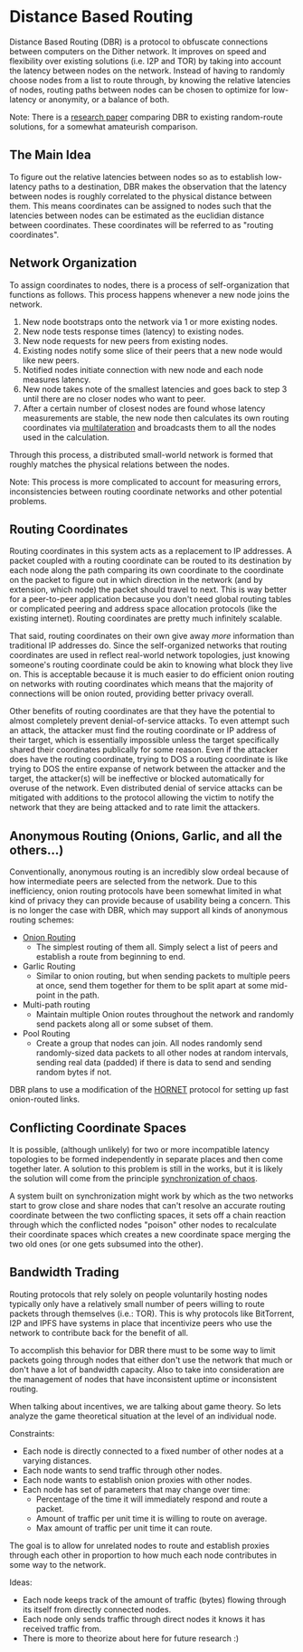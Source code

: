 # Distance Based Routing

Distance Based Routing (DBR) is a protocol to obfuscate connections between computers on the Dither network. It improves on speed and flexibility over existing solutions (i.e. I2P and TOR) by taking into account the latency between nodes on the network. Instead of having to randomly choose nodes from a list to route through, by knowing the relative latencies of nodes, routing paths between nodes can be chosen to optimize for low-latency or anonymity, or a balance of both.

Note: There is a [research paper](https://www.dither.link/papers/distance-based-routing-whitepaper.pdf) comparing DBR to existing random-route solutions, for a somewhat amateurish comparison.

## The Main Idea

To figure out the relative latencies between nodes so as to establish low-latency paths to a destination, DBR makes the observation that the latency between nodes is roughly correlated to the physical distance between them. This means coordinates can be assigned to nodes such that the latencies between nodes can be estimated as the euclidian distance between coordinates. These coordinates will be referred to as "routing coordinates".

## Network Organization

To assign coordinates to nodes, there is a process of self-organization that functions as follows. This process happens whenever a new node joins the network.

1. New node bootstraps onto the network via 1 or more existing nodes.
2. New node tests response times (latency) to existing nodes. 
3. New node requests for new peers from existing nodes.
4. Existing nodes notify some slice of their peers that a new node would like new peers.
5. Notified nodes initiate connection with new node and each node measures latency.
6. New node takes note of the smallest latencies and goes back to step 3 until there are no closer nodes who want to peer.
7. After a certain number of closest nodes are found whose latency measurements are stable, the new node then calculates its own routing coordinates via [multilateration](https://en.wikipedia.org/wiki/True-range_multilateration) and broadcasts them to all the nodes used in the calculation.

Through this process, a distributed small-world network is formed that roughly matches the physical relations between the nodes.

Note: This process is more complicated to account for measuring errors, inconsistencies between routing coordinate networks and other potential problems.

## Routing Coordinates

Routing coordinates in this system acts as a replacement to IP addresses. A packet coupled with a routing coordinate can be routed to its destination by each node along the path comparing its own coordinate to the coordinate on the packet to figure out in which direction in the network (and by extension, which node) the packet should travel to next. This is way better for a peer-to-peer application because you don't need global routing tables or complicated peering and address space allocation protocols (like the existing internet). Routing coordinates are pretty much infinitely scalable. 

That said, routing coordinates on their own give away *more* information than traditional IP addresses do. Since the self-organized networks that routing coordinates are used in reflect real-world network topologies, just knowing someone's routing coordinate could be akin to knowing what block they live on. This is acceptable because it is much easier to do efficient onion routing on networks with routing coordinates which means that the majority of connections will be onion routed, providing better privacy overall.

Other benefits of routing coordinates are that they have the potential to almost completely prevent denial-of-service attacks. To even attempt such an attack, the attacker must find the routing coordinate or IP address of their target, which is essentially impossible unless the target specifically shared their coordinates publically for some reason. Even if the attacker does have the routing coordinate, trying to DOS a routing coordinate is like trying to DOS the entire expanse of network between the attacker and the target, the attacker(s) will be ineffective or blocked automatically for overuse of the network. Even distributed denial of service attacks can be mitigated with additions to the protocol allowing the victim to notify the network that they are being attacked and to rate limit the attackers.

## Anonymous Routing (Onions, Garlic, and all the others...)

Conventionally, anonymous routing is an incredibly slow ordeal because of how intermediate peers are selected from the network. Due to this inefficiency, onion routing protocols have been somewhat limited in what kind of privacy they can provide because of usability being a concern. This is no longer the case with DBR, which may support all kinds of anonymous routing schemes:

 - [Onion Routing](https://en.wikipedia.org/wiki/Onion_routing)
   - The simplest routing of them all. Simply select a list of peers and establish a route from beginning to end.
 - Garlic Routing
   - Similar to onion routing, but when sending packets to multiple peers at once, send them together for them to be split apart at some mid-point in the path.
 - Multi-path routing
   - Maintain multiple Onion routes throughout the network and randomly send packets along all or some subset of them.
 - Pool Routing
   - Create a group that nodes can join. All nodes randomly send randomly-sized data packets to all other nodes at random intervals, sending real data (padded) if there is data to send and sending random bytes if not.

DBR plans to use a modification of the [HORNET](https://arxiv.org/abs/1507.05724v3) protocol for setting up fast onion-routed links.

## Conflicting Coordinate Spaces
It is possible, (although unlikely) for two or more incompatible latency topologies to be formed independently in separate places and then come together later. A solution to this problem is still in the works, but it is likely the solution will come from the principle [synchronization of chaos](https://en.wikipedia.org/wiki/Synchronization_of_chaos).

A system built on synchronization might work by which as the two networks start to grow close and share nodes that can't resolve an accurate routing coordinate between the two conflicting spaces, it sets off a chain reaction through which the conflicted nodes "poison" other nodes to recalculate their coordinate spaces which creates a new coordinate space merging the two old ones (or one gets subsumed into the other).

## Bandwidth Trading
Routing protocols that rely solely on people voluntarily hosting nodes typically only have a relatively small number of peers willing to route packets through themselves (i.e.: TOR). This is why protocols like BitTorrent, I2P and IPFS have systems in place that incentivize peers who use the network to contribute back for the benefit of all.

To accomplish this behavior for DBR there must to be some way to limit packets going through nodes that either don't use the network that much or don't have a lot of bandwidth capacity. Also to take into consideration are the management of nodes that have inconsistent uptime or inconsistent routing.

When talking about incentives, we are talking about game theory. So lets analyze the game theoretical situation at the level of an individual node.

Constraints:
 - Each node is directly connected to a fixed number of other nodes at a varying distances.
 - Each node wants to send traffic through other nodes.
 - Each node wants to establish onion proxies with other nodes.
 - Each node has set of parameters that may change over time:
   - Percentage of the time it will immediately respond and route a packet.
   - Amount of traffic per unit time it is willing to route on average.
   - Max amount of traffic per unit time it can route.

The goal is to allow for unrelated nodes to route and establish proxies through each other in proportion to how much each node contributes in some way to the network.

Ideas:
 - Each node keeps track of the amount of traffic (bytes) flowing through its itself from directly connected nodes.
 - Each node only sends traffic through direct nodes it knows it has received traffic from.
 - There is more to theorize about here for future research :)


